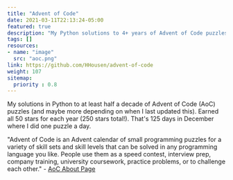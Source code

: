 ```yaml
---
title: "Advent of Code"
date: 2021-03-11T22:13:24-05:00
featured: true
description: "My Python solutions to 4+ years of Advent of Code puzzles."
tags: []
resources:
- name: "image"
  src: "aoc.png"
link: https://github.com/HHousen/advent-of-code
weight: 107
sitemap:
  priority : 0.8
---
```


My solutions in Python to at least half a decade of Advent of Code (AoC) puzzles (and maybe more depending on when I last updated this). Earned all 50 stars for each year (250 stars total!). That's 125 days in December where I did one puzzle a day.

"Advent of Code is an Advent calendar of small programming puzzles for a variety of skill sets and skill levels that can be solved in any programming language you like. People use them as a speed contest, interview prep, company training, university coursework, practice problems, or to challenge each other." - [AoC About Page](https://adventofcode.com/about)
